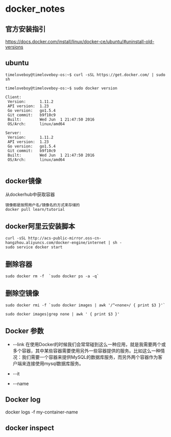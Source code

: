 # docker_notes

## 官方安装指引

https://docs.docker.com/install/linux/docker-ce/ubuntu/#uninstall-old-versions

## ubuntu 
```
timeloveboy@timeloveboy-os:~$ curl -sSL https://get.docker.com/ | sudo sh
 
timeloveboy@timeloveboy-os:~$ sudo docker version

Client:
 Version:      1.11.2
 API version:  1.23
 Go version:   go1.5.4
 Git commit:   b9f10c9
 Built:        Wed Jun  1 21:47:50 2016
 OS/Arch:      linux/amd64

Server:
 Version:      1.11.2
 API version:  1.23
 Go version:   go1.5.4
 Git commit:   b9f10c9
 Built:        Wed Jun  1 21:47:50 2016
 OS/Arch:      linux/amd64


```

## docker镜像

从dockerhub中获取容器
```
镜像都是按照用户名/镜像名的方式来存储的
docker pull learn/tutorial
```

## docker阿里云安装脚本
```
curl -sSL http://acs-public-mirror.oss-cn-hangzhou.aliyuncs.com/docker-engine/internet | sh -
sudo service docker start
```

## 删除容器

```
sudo docker rm -f  `sudo docker ps -a -q`
```

## 删除空镜像
```
sudo docker rmi -f `sudo docker images | awk '/^<none>/ { print $3 }'`
```

```
sudo docker images|grep none | awk ' { print $3 }'
```
## Docker 参数
+ --link
在使用Docker的时候我们会常常碰到这么一种应用，就是我需要两个或多个容器，其中某些容器需要使用另外一些容器提供的服务。比如这么一种情况：我们需要一个容器来提供MySQL的数据库服务，而另外两个容器作为客户端来连接使用mysql数据库服务。

+ --it
+ --name


## Docker log


docker logs -f my-container-name

## docker inspect 
